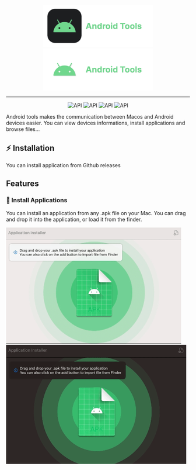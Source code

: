 <p align="center">
  <img width="300" alt="Android tools logo" src= "./Documentation/light-banner.png#gh-light-mode-only"/>
  <img width="300" alt="Android tools logo" src= "./Documentation/dark-banner.png#gh-dark-mode-only"/>
</p>

---
<p align="center">
   <img alt="API" src="https://github.com/ThomasBernard03/AndroidTools/actions/workflows/main.yml/badge.svg?branch=main"/>
  <img alt="API" src="https://img.shields.io/badge/language-swift-orange"/>
  <img alt="API" src="https://img.shields.io/badge/UI%20framework-SwiftUI-orange"/> 
  <img alt="API" src="https://img.shields.io/badge/plateform-Macos-blue"/> 
</p>


Android tools makes the communication between Macos and Android devices easier. You can view devices informations, install applications and browse files...

## ⚡️ Installation

You can install application from Github releases


## Features

### 💾 Install Applications 

You can install an application from any .apk file on your Mac. You can drag and drop it into the application, or load it from the finder.


<img src="./Documentation/dark-install-apk.gif#gh-dark-mode-only"/>
<img src="./Documentation/light-install-apk.gif#gh-light-mode-only"/>

